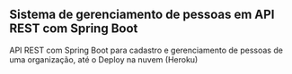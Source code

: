 <h2>Sistema de gerenciamento de pessoas em API REST com Spring Boot</h2>


API REST com Spring Boot para cadastro e gerenciamento de pessoas de uma organização, até o Deploy na nuvem (Heroku)
